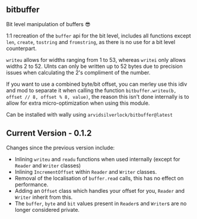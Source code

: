 ## bitbuffer
Bit level manipulation of buffers 😎

1:1 recreation of the `buffer` api for the bit level, includes all functions except `len`, `create`, `tostring` and `fromstring`, as there is no use for a bit level counterpart.

`writeu` allows for widths ranging from 1 to 53, whereas `writei` only allows widths 2 to 52. UInts can only be written up to 52 bytes due to precision issues when calculating the 2's compliment of the number.

If you want to use a combined byte/bit offset, you can merley use this idiv and mod to separate it when calling the function `bitbuffer.writeu(b, offset // 8, offset % 8, value)`, the reason this isn't done internally is to allow for extra micro-optimization when using this module.

Can be installed with wally using `arvidsilverlock/bitbuffer@latest`

## Current Version - 0.1.2
Changes since the previous version include:
- Inlining `writeu` and `readu` functions when used internally (except for `Reader` and `Writer` classes)
- Inlining `IncrementOffset` within `Reader` and `Writer` classes.
- Removal of the localisation of `buffer.read` calls, this has no effect on performance.
- Adding an `Offset` class which handles your offset for you, `Reader` and `Writer` inherit from this.
- The `buffer`, `byte` and `bit` values present in `Reader`s and `Writer`s are no longer considered private.